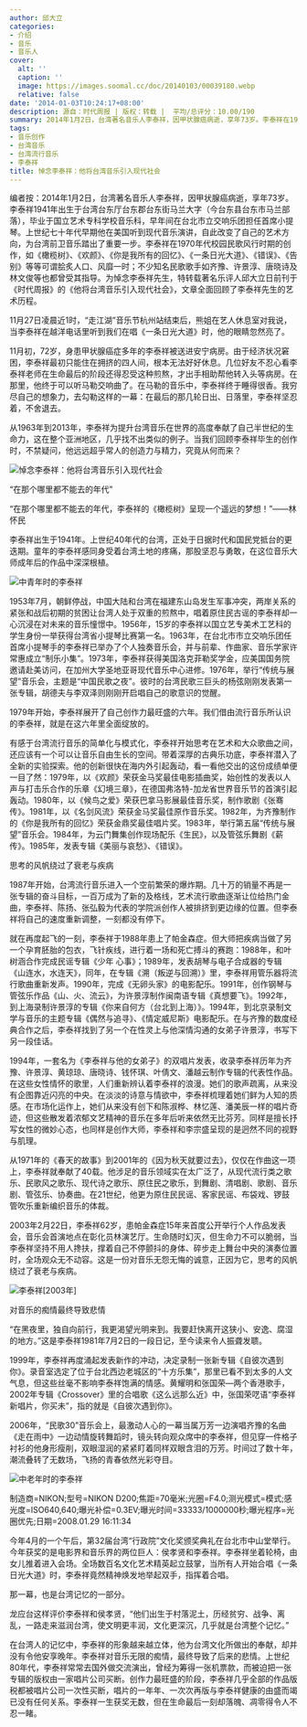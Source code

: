 ```yaml
---
author: 邱大立
categories:
- 介绍
- 音乐
- 音乐人
cover:
  alt: ''
  caption: ''
  image: https://images.soomal.cc/doc/20140103/00039180.webp
  relative: false
date: '2014-01-03T10:24:17+08:00'
description: 源自：时代周报 | 版权：转载 |  平均/总评分：10.00/190
summary: 2014年1月2日，台湾著名音乐人李泰祥，因甲状腺癌病逝，享年73岁。李泰祥在1970年代校园民歌风行时期的创作，如《橄榄树》、《欢颜》、《你是我所有的回忆》、《一条日光大道》、《错误》、《告别》等等可谓脍炙人口、风靡一时。为悼念李泰祥先生，特转载著名乐评人邱大立日前刊于《时代周报》的这篇文章……
tags:
- 音乐创作
- 台湾音乐
- 台湾流行音乐
- 李泰祥
title: 悼念李泰祥：他将台湾音乐引入现代社会
---
```


编者按：2014年1月2日，台湾著名音乐人李泰祥，因甲状腺癌病逝，享年73岁。李泰祥1941年出生于台湾台东厅台东郡台东街马兰大字（今台东县台东市马兰部落），毕业于国立艺术专科学校音乐科，早年间在台北市立交响乐团担任首席小提琴。上世纪七十年代早期他在美国听到现代音乐演讲，自此改变了自己的艺术方向，为台湾前卫音乐踏出了重要一步。李泰祥在1970年代校园民歌风行时期的创作，如《橄榄树》、《欢颜》、《你是我所有的回忆》、《一条日光大道》、《错误》、《告别》等等可谓脍炙人口、风靡一时；不少知名民歌歌手如齐豫、许景淳、唐晓诗及林文俊等也都曾受其指导。为悼念李泰祥先生，特转载著名乐评人邱大立日前刊于《时代周报》的《他将台湾音乐引入现代社会》，文章全面回顾了李泰祥先生的艺术历程。


11月27日凌晨近1时，“走江湖”音乐节杭州站结束后，熊姐在艺人休息室对我说，当李泰祥在越洋电话里听到我们在唱《一条日光大道》时，他的眼睛忽然亮了。

11月初，72岁，身患甲状腺癌症多年的李泰祥被送进安宁病房。由于经济状况窘困，李泰祥最初只能住在拥挤的四人间，根本无法好好休息。几位好友不忍心看李泰祥老师在生命最后的阶段还得忍受这种煎熬，才出手相助帮他转入头等病房。在那里，他终于可以听马勒交响曲了。在马勒的音乐中，李泰祥终于睡得很香。我穷尽自己的想象力，去勾勒这样的一幕：在最后的那几轮日出、日落里，李泰祥坚忍着，不舍退去。

从1963年到2013年，李泰祥为提升台湾音乐在世界的高度奉献了自己半世纪的生命力，这在整个亚洲地区，几乎找不出类似的例子。当我们回顾李泰祥毕生的创作时，不禁疑问，他远远超乎常人的创造力与精力，究竟从何而来？

![悼念李泰祥：他将台湾音乐引入现代社会](https://images.soomal.cc/doc/20140103/00039180.webp)





“在那个哪里都不能去的年代”

“在那个哪里都不能去的年代，李泰祥的《橄榄树》呈现一个遥远的梦想！”――林怀民

李泰祥出生于1941年。上世纪40年代的台湾，正处于日据时代和国民党抵台的更迭期。童年的李泰祥感同身受着台湾土地的疼痛，那股坚忍与勇敢，在这位音乐大师成年后的作品中深深根植。

![中青年时的李泰祥](https://images.soomal.cc/doc/20140103/00039177_01.webp)





1953年7月，朝鲜停战，中国大陆和台湾在福建东山岛发生军事冲突，两岸关系的紧张和战后初期的贫困让台湾人处于双重的煎熬中，唱着原住民古谣的李泰祥却一心沉浸在对未来的音乐憧憬中。1956年，15岁的李泰祥以国立艺专美术工艺科的学生身份一举获得台湾省小提琴比赛第一名。1963年，在台北市市立交响乐团任首席小提琴手的李泰祥已举办了个人独奏音乐会，并与前辈、作曲家、音乐学家许常惠成立“制乐小集”。1973年，李泰祥获得美国洛克菲勒奖学金，应美国国务院邀请赴美访问，在加州大学圣地亚哥现代音乐中心进修。1976年，举行“传统与展望”音乐会，主题是“中国民歌之夜”。彼时的台湾民歌三巨头的杨弦刚刚发表第一张专辑，胡德夫与李双泽则刚刚开启唱自己的歌意识的觉醒。

1979年开始，李泰祥展开了自己创作力最旺盛的六年。我们借由流行音乐所认识的李泰祥，就是在这六年里全面绽放的。

有感于台湾流行音乐的简单化与模式化，李泰祥开始思考在艺术和大众歌曲之间，还应该有一个可以让音乐自由生长的空间。带着深厚的古典乐功底，李泰祥潜入了全新的实验探索。他的创新很快在海内外引起轰动，看一看他交出的这份成绩单便一目了然：1979年，以《欢颜》荣获金马奖最佳电影插曲奖，始创性的发表以人声与打击乐合作的乐章《幻境三章》，在德国弗洛特-加龙省世界音乐节的首演引起轰动。1980年，以《候鸟之爱》荣获巴拿马影展最佳音乐奖，制作歌剧《张骞传》。1981年，以《名剑风流》荣获金马奖最佳原作音乐奖。1982年，为齐豫制作的《你是我所有的回忆》荣获金鼎奖最佳唱片奖。1983年，举行第五届“传统与展望”音乐会。1984年，为云门舞集创作现场配乐《生民》，以及管弦乐舞剧《薪传》。1985年，发表专辑《美丽与哀愁》、《错误》。

思考的风帆绕过了衰老与疾病

1987年开始，台湾流行音乐进入一个空前繁荣的爆炸期。几十万的销量不再是一张专辑的奋斗目标，一百万成为了新的及格线，艺术流行歌曲逐渐让位给热门金曲，李泰祥、陈扬、张弘毅为代表的学院派创作人被排挤到更边缘的位置。但李泰祥将自己的速度重新调整，一刻都没有停下。

就在再度起飞的一刻，李泰祥于1988年患上了帕金森症。但大师把疾病当做了另一个孕育胚胎的包衣，飞针疾线，进行着一场和死亡搏斗的赛跑：1988年，和叶树涵合作完成民谣专辑《少年 心事》；1989年，发表胡琴与电子合成器的专辑《山连水，水连天》，同年，在专辑《溯（叛逆与回溯）》里，李泰祥用管乐器将流行歌曲重新发声。1990年，完成《无卵头家》的电影配乐。1991年，创作钢琴与管弦乐作品《山、火、流云》，为许景淳制作闽南语专辑《真想要飞》。1992年，到上海录制许景淳的专辑《你来自何方（台北到上海）》。1994年，到北京录制文学与音乐的主题专辑《偶然与追寻》、《情定威尼斯》电影配乐。在与齐豫的数度经典合作之后，李泰祥找到了另一个在性灵上与他深情沟通的女弟子许景淳，书写下另一段佳话。


1994年，一套名为《李泰祥与他的女弟子》的双唱片发表，收录李泰祥历年为齐豫、许景淳、黄琼琼、唐晓诗、钱怀琪、叶倩文、潘越云制作专辑的代表性作品。在这些女性情怀的歌里，人们重新辨认着李泰祥的浪漫。她们的歌声疏离，从来没有企图靠近闪亮的中央。在淡淡的诗意与情欲中，李泰祥梳理着她们鲜为人知的质感。在市场化运作上，她们从来没有创下和陈淑桦、林忆莲、潘美辰一样的唱片奇迹，但这些散发着浓郁文艺精神的音乐在多年后听来依然无比芬芳。同样是擅长抒写女性的微妙心态，也同样是创作大师，李泰祥和李宗盛呈现的是迥然不同的视野与肌理。

从1971年的《春天的故事》到2001年的《因为秋天就要过去》，仅仅在作曲这一项上，李泰祥就奉献了40载。他涉足的音乐领域实在太广泛了，从现代流行类之歌乐、民歌风之歌乐、现代诗之歌乐、原住民之歌乐，到舞剧、清唱剧、歌剧、音乐剧、管弦乐、协奏曲。在21世纪，他更为原住民民谣、客家民谣、布袋戏、锣鼓管吹乐重新编织音乐的体裁。

2003年2月22日，李泰祥62岁，患帕金森症15年来首度公开举行个人作品发表会，音乐会首演地点在彰化员林演艺厅。生命随时幻灭，但生命力不可以脆弱，当李泰祥坚持不用人搀扶，撑着自己不停颤抖的身体、碎步走上舞台中央的演奏位置时，全场观众无不动容。这是一份对音乐无怨无悔的诚意，正因为它，思考的风帆绕过了衰老与疾病。

![李泰祥[2003年]](https://images.soomal.cc/doc/20140103/00039179.webp)





对音乐的痴情最终导致悲情

“在黑夜里，独自向前行，我更渴望光明来到。我要赶快离开这狭小、安逸、腐湿的地方。”这是李泰祥1981年7月2日的一段日记，至今读来令人振聋发聩。

1999年，李泰祥再度涌起发表新作的冲动，决定录制一张新专辑《自彼次遇到你》。录音室选定了位于台北西边老城区的“十方乐集”，那里已看不到太多的人文气息，但这些丝毫不影响李泰祥饱满的情感。黄耀明和张国荣―两个香港歌手，2002年专辑《Crossover》里的合唱歌《这么远那么近》中，张国荣呓语“李泰祥新唱片，你买未”，指的就是《自彼次遇到你》。

2006年，“民歌30”音乐会上，最激动人心的一幕当属万芳一边演唱齐豫的名曲《走在雨中》一边动情旋转舞蹈时，镜头转向观众席中的李泰祥，但见穿一件格子衬衫的他身形瘦削，双眼湿润的紧紧盯着同样双眼含泪的万芳。时间过了数十年，潮流叠转了无数场，飞扬的青春依然光彩夺目。

![中老年时的李泰祥](https://images.soomal.cc/doc/20140103/00039178_01.webp)

制造商=NIKON;型号=NIKON D200;焦距=70毫米;光圈=F4.0;测光模式=模式;感光度=ISO640,640;曝光补偿=0.3EV;曝光时间=33333/1000000秒;曝光程序=光圈优先;日期=2008.01.29 16:11:34



今年4月的一个午后，第32届台湾“行政院”文化奖颁奖典礼在台北市中山堂举行。今年获奖的是电影界和音乐界的两位巨人：侯孝贤和李泰祥。李泰祥坐着轮椅，由女儿推着进入会场。全场数百名文化艺术精英起立鼓掌，当所有人开始合唱《一条日光大道》时，李泰祥竟然精神焕发地举起双手，指挥着合唱。

那一幕，也是台湾记忆的一部分。

龙应台这样评价李泰祥和侯孝贤，“他们出生于村落泥土，历经贫穷、战争、离乱，一路走来滋润台湾，使文明更丰润，文化更深沉，几乎就是台湾整个记忆。”

在台湾人的记忆中，李泰祥的形象越来越立体，他为台湾文化所做出的奉献，却并没有令他安享晚年。李泰祥对音乐无限的痴情，最终导致了后来的悲情。上世纪80年代，李泰祥常常去国外做交流演出，曾经为筹得一张机票款，而被迫把一张专辑的版权由一家唱片公司买断。创作力最旺盛的阶段，李泰祥几乎全部的作品版税都被唱片公司一次性买断，唱片的一年年、一次次再版与李泰祥健康的由盛而竭已没有任何关系。李泰祥一生获奖无数，但在生命最后一刻却落魄、凋零得令人不忍一睹。